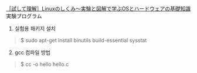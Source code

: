 [［試して理解］Linuxのしくみ～実験と図解で学ぶOSとハードウェアの基礎知識](http://gihyo.jp/book/2018/978-4-7741-9607-7)実験プログラム

1. 실험용 패키지 설치
>$ sudo apt-get install binutils build-essential sysstat

2. gcc 컴파일 방법
>$ cc -o hello hello.c
